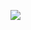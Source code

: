 [![](https://jitpack.io/v/hannianfeng/Android_Kotlin_DrawingBoard.svg)](https://jitpack.io/#hannianfeng/Android_Kotlin_DrawingBoard)
